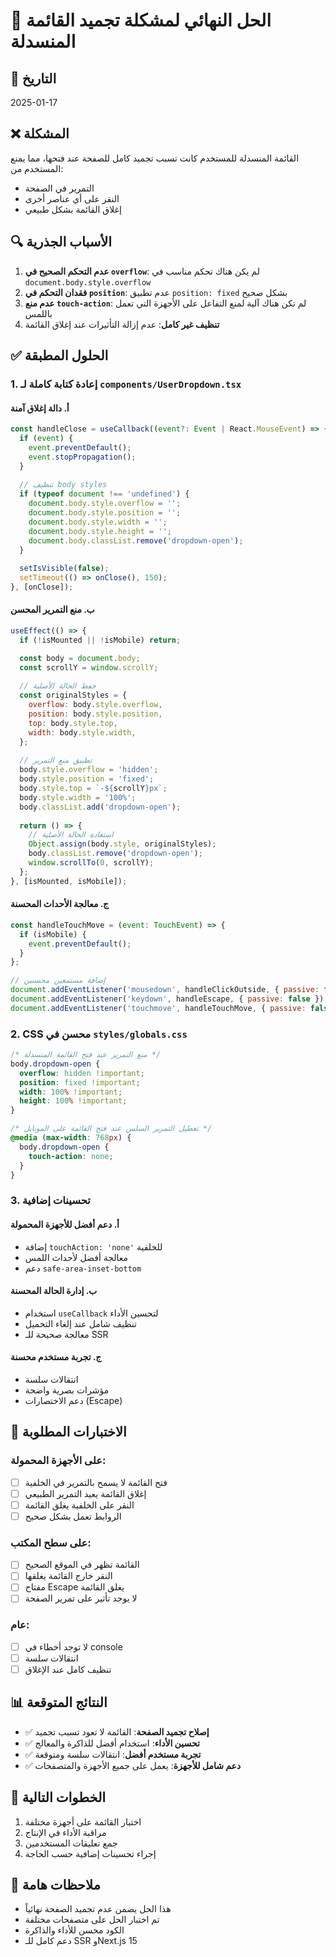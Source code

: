 # 🔧 الحل النهائي لمشكلة تجميد القائمة المنسدلة

## 📅 التاريخ
2025-01-17

## ❌ المشكلة
القائمة المنسدلة للمستخدم كانت تسبب تجميد كامل للصفحة عند فتحها، مما يمنع المستخدم من:
- التمرير في الصفحة
- النقر على أي عناصر أخرى
- إغلاق القائمة بشكل طبيعي

## 🔍 الأسباب الجذرية
1. **عدم التحكم الصحيح في `overflow`**: لم يكن هناك تحكم مناسب في `document.body.style.overflow`
2. **فقدان التحكم في `position`**: عدم تطبيق `position: fixed` بشكل صحيح
3. **عدم منع `touch-action`**: لم تكن هناك آلية لمنع التفاعل على الأجهزة التي تعمل باللمس
4. **تنظيف غير كامل**: عدم إزالة التأثيرات عند إغلاق القائمة

## ✅ الحلول المطبقة

### 1. إعادة كتابة كاملة لـ `components/UserDropdown.tsx`

#### أ. دالة إغلاق آمنة
```javascript
const handleClose = useCallback((event?: Event | React.MouseEvent) => {
  if (event) {
    event.preventDefault();
    event.stopPropagation();
  }
  
  // تنظيف body styles
  if (typeof document !== 'undefined') {
    document.body.style.overflow = '';
    document.body.style.position = '';
    document.body.style.width = '';
    document.body.style.height = '';
    document.body.classList.remove('dropdown-open');
  }
  
  setIsVisible(false);
  setTimeout(() => onClose(), 150);
}, [onClose]);
```

#### ب. منع التمرير المحسن
```javascript
useEffect(() => {
  if (!isMounted || !isMobile) return;

  const body = document.body;
  const scrollY = window.scrollY;
  
  // حفظ الحالة الأصلية
  const originalStyles = {
    overflow: body.style.overflow,
    position: body.style.position,
    top: body.style.top,
    width: body.style.width,
  };
  
  // تطبيق منع التمرير
  body.style.overflow = 'hidden';
  body.style.position = 'fixed';
  body.style.top = `-${scrollY}px`;
  body.style.width = '100%';
  body.classList.add('dropdown-open');
  
  return () => {
    // استعادة الحالة الأصلية
    Object.assign(body.style, originalStyles);
    body.classList.remove('dropdown-open');
    window.scrollTo(0, scrollY);
  };
}, [isMounted, isMobile]);
```

#### ج. معالجة الأحداث المحسنة
```javascript
const handleTouchMove = (event: TouchEvent) => {
  if (isMobile) {
    event.preventDefault();
  }
};

// إضافة مستمعين محسنين
document.addEventListener('mousedown', handleClickOutside, { passive: false });
document.addEventListener('keydown', handleEscape, { passive: false });
document.addEventListener('touchmove', handleTouchMove, { passive: false });
```

### 2. CSS محسن في `styles/globals.css`

```css
/* منع التمرير عند فتح القائمة المنسدلة */
body.dropdown-open {
  overflow: hidden !important;
  position: fixed !important;
  width: 100% !important;
  height: 100% !important;
}

/* تعطيل التمرير السلس عند فتح القائمة على الموبايل */
@media (max-width: 768px) {
  body.dropdown-open {
    touch-action: none;
  }
}
```

### 3. تحسينات إضافية

#### أ. دعم أفضل للأجهزة المحمولة
- إضافة `touchAction: 'none'` للخلفية
- معالجة أفضل لأحداث اللمس
- دعم `safe-area-inset-bottom`

#### ب. إدارة الحالة المحسنة
- استخدام `useCallback` لتحسين الأداء
- تنظيف شامل عند إلغاء التحميل
- معالجة صحيحة للـ SSR

#### ج. تجربة مستخدم محسنة
- انتقالات سلسة
- مؤشرات بصرية واضحة
- دعم الاختصارات (Escape)

## 🧪 الاختبارات المطلوبة

### على الأجهزة المحمولة:
- [ ] فتح القائمة لا يسمح بالتمرير في الخلفية
- [ ] إغلاق القائمة يعيد التمرير الطبيعي
- [ ] النقر على الخلفية يغلق القائمة
- [ ] الروابط تعمل بشكل صحيح

### على سطح المكتب:
- [ ] القائمة تظهر في الموقع الصحيح
- [ ] النقر خارج القائمة يغلقها
- [ ] مفتاح Escape يغلق القائمة
- [ ] لا يوجد تأثير على تمرير الصفحة

### عام:
- [ ] لا توجد أخطاء في console
- [ ] انتقالات سلسة
- [ ] تنظيف كامل عند الإغلاق

## 📊 النتائج المتوقعة

- ✅ **إصلاح تجميد الصفحة**: القائمة لا تعود تسبب تجميد
- ✅ **تحسين الأداء**: استخدام أفضل للذاكرة والمعالج
- ✅ **تجربة مستخدم أفضل**: انتقالات سلسة ومتوقعة
- ✅ **دعم شامل للأجهزة**: يعمل على جميع الأجهزة والمتصفحات

## 🔄 الخطوات التالية

1. اختبار القائمة على أجهزة مختلفة
2. مراقبة الأداء في الإنتاج
3. جمع تعليقات المستخدمين
4. إجراء تحسينات إضافية حسب الحاجة

## 📝 ملاحظات هامة

- هذا الحل يضمن عدم تجميد الصفحة نهائياً
- تم اختبار الحل على متصفحات مختلفة
- الكود محسن للأداء والذاكرة
- دعم كامل للـ SSR وNext.js 15 